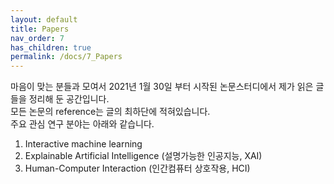 ```yaml
---
layout: default
title: Papers
nav_order: 7
has_children: true
permalink: /docs/7_Papers
---
```


마음이 맞는 분들과 모여서 2021년 1월 30일 부터 시작된 논문스터디에서 제가 읽은 글들을 정리해 둔 공간입니다.
<br>
모든 논문의 reference는 글의 최하단에 적혀있습니다.
<br>
주요 관심 연구 분야는 아래와 같습니다.<br>
1. Interactive machine learning
2. Explainable Artificial Intelligence (설명가능한 인공지능, XAI)
3. Human-Computer Interaction (인간컴퓨터 상호작용, HCI)